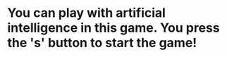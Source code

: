 # You can play with artificial intelligence in this game. You press the 's' button to start the game!
